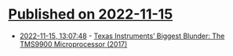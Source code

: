 # [Published on 2022-11-15](index.md)

* [2022-11-15, 13:07:48](https://news.ycombinator.com/item?id=33608682) - [Texas Instruments’ Biggest Blunder: The TMS9900 Microprocessor (2017)](https://spectrum.ieee.org/the-inside-story-of-texas-instruments-biggest-blunder-the-tms9900-microprocessor)
